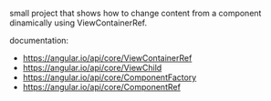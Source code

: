 small project that shows how to change content from a component dinamically using ViewContainerRef.

documentation:

- https://angular.io/api/core/ViewContainerRef
- https://angular.io/api/core/ViewChild
- https://angular.io/api/core/ComponentFactory
- https://angular.io/api/core/ComponentRef
